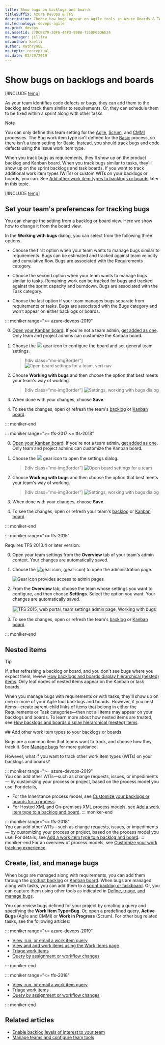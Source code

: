 ```yaml
---
title: Show bugs on backlogs and boards
titleSuffix: Azure DevOps & TFS 
description: Choose how bugs appear on Agile tools in Azure Boards & Team Foundation Server 
ms.technology: devops-agile
ms.prod: devops
ms.assetid: 27DCB879-30F6-44F3-998A-755DF66D6E24
ms.manager: jillfra
ms.author: kaelli
author: KathrynEE
ms.topic: conceptual
ms.date: 02/20/2019
---
```


# Show bugs on backlogs and boards  

[!INCLUDE [temp](../../boards/_shared/version-vsts-tfs-all-versions.md)]

As your team identifies code defects or bugs, they can add them to the backlog and track them similar to requirements. Or, they can schedule them to be fixed within a sprint along with other tasks. 

> [!NOTE]   
You can only define this team setting for the [Agile](/azure/devops/boards/work-items/guidance/agile-process), [Scrum](/azure/devops/boards/work-items/guidance/scrum-process), and [CMMI](/azure/devops/boards/work-items/guidance/cmmi-process) processes. The Bug work item type isn't defined for the [Basic](../../boards/get-started/track-issues-tasks.md) process, so there isn't a team setting for Basic. Instead, you should track bugs and code defects using the Issue work item type. 

When you track bugs as requirements, they'll show up on the product backlog and Kanban board. When you track bugs similar to tasks, they'll show up on the sprint backlogs and task boards. If you want to track additional work item types (WITs) or custom WITs on your backlogs or boards, you can. See [Add other work item types to backlogs or boards](#add-other-wits) later in this topic.

[!INCLUDE [temp](_shared/prerequisites-team-settings.md)]

## Set your team's preferences for tracking bugs  

You can change the setting from a backlog or board view. Here we show how to change it from the board view.

In the **Working with bugs** dialog, you can select from the following three options.

* Choose the first option when your team wants to manage bugs similar to requirements. Bugs can be estimated and tracked against team velocity and cumulative flow. Bugs are associated with the Requirements category.  

* Choose the second option when your team wants to manage bugs similar to tasks. Remaining work can be tracked for bugs and tracked against the sprint capacity and burndown. Bugs are associated with the Task category. 

* Choose the last option if your team manages bugs separate from requirements or tasks. Bugs are associated with the Bugs category and won't appear on either backlogs or boards.  


::: moniker range=">= azure-devops-2019"  

0.  [Open your Kanban board](../../boards/boards/kanban-quickstart.md). If you're not a team admin, [get added as one](add-team-administrator.md). Only team and project admins can customize the Kanban board.

0. Choose the ![ ](../../_img/icons/blue-gear.png) gear icon to configure the board and set general team settings.  

	> [!div class="mx-imgBorder"]
	> ![Open board settings for a team, vert nav](_img/configure-team/open-board-settings.png)  

0. Choose **Working with bugs** and then choose the option that best meets your team's way of working.

	> [!div class="mx-imgBorder"]
	> ![Settings, working with bugs dialog](_img/show-bugs-dialog.png)  

0. When done with your changes, choose **Save**.  

0. To see the changes, open or refresh the team's [backlog](../../boards/backlogs/create-your-backlog.md) or [Kanban board](../../boards/boards/kanban-basics.md). 

::: moniker-end

::: moniker range=">= tfs-2017 <= tfs-2018"

0.  [Open your Kanban board](../../boards/boards/kanban-quickstart.md). If you're not a team admin, [get added as one](add-team-administrator.md). Only team and project admins can customize the Kanban board.

0. Choose the ![ ](../../_img/icons/gear-icon.png) gear icon to open the  settings dialog.  

	> [!div class="mx-imgBorder"]
	> ![Open board settings for a team](_img/configure-team/open-settings-tfs.png)  

0. Choose **Working with bugs** and then choose the option that best meets your team's way of working.

	> [!div class="mx-imgBorder"]
	> ![Settings, working with bugs dialog](_img/show-bugs-dialog.png)  

0. When done with your changes, choose **Save**.  

0. To see the changes, open or refresh your team's [backlog](../../boards/backlogs/create-your-backlog.md) or [Kanban board](../../boards/boards/kanban-basics.md).

::: moniker-end

::: moniker range="<= tfs-2015"

Requires TFS 2013.4 or later version. 

0. Open your team settings from the **Overview** tab of your team's admin context. Your changes are automatically saved. 

0. Choose the ![gear icon](../../_img/icons/gear-icon.png), (gear icon) to open the administration page.  

	![Gear icon provides access to admin pages](../../boards/_img/icons/ALM_OpenAdminContext.png)

0. From the **Overview** tab, choose the team whose settings you want to configure, and then choose **Settings**. Select the option you want. Your changes are automatically saved.   

	<img src="_img/team-settings.png" alt="TFS 2015, web portal, team settings admin page, Working with bugs" style="border: 2px solid #C3C3C3;" />  

0. To see the changes, open or refresh the team's [backlog](../../boards/backlogs/create-your-backlog.md) or [Kanban board](../../boards/boards/kanban-basics.md).

::: moniker-end

## Nested items  

> [!TIP]  
> If, after refreshing a backlog or board, and you don't see bugs where you expect them, review [How backlogs and boards display hierarchical (nested) items](../../boards/backlogs/resolve-backlog-reorder-issues.md). Only leaf nodes of nested items appear on the Kanban or task boards.   

When you manage bugs with requirements or with tasks, they'll show up on one or more of your Agile tool backlogs and boards. However, if you nest items&mdash;create parent-child links of items that belong in either the Requirements or Task categories&mdash;then not all items may appear on your backlogs and boards. To learn more about how nested items are treated, see [How backlogs and boards display hierarchical (nested) items](../../boards/backlogs/resolve-backlog-reorder-issues.md). 


<a id="add-other-wits" /> 
## Add other work item types to your backlogs or boards

Bugs are a common item that teams want to track, and choose how they track it. See [Manage bugs](../../boards/backlogs/manage-bugs.md) for more guidance. 

However, what if you want to track other work item types (WITs) on your backlogs and boards?  

::: moniker range=">= azure-devops-2019"  
You can add other WITs&#8212;such as change requests, issues, or impediments&#8212; by customizing your process or project, based on the process model you use. For details,  
- For the Inheritance process model, see [Customize your backlogs or boards for a process](work/customize-process-backlogs-boards.md).   
- For Hosted XML and On-premises XML process models, see [Add a work item type to a backlog and board](../../reference/add-wits-to-backlogs-and-boards.md).
::: moniker-end

::: moniker range="<= tfs-2018"    
You can add other WITs&#8212;such as change requests, issues, or impediments&#8212; by customizing your process or project, based on the process model you use. For details, see [Add a work item type to a backlog and board](../../reference/add-wits-to-backlogs-and-boards.md).
::: moniker-end
For an overview of process models, see [Customize your work tracking experience](../../reference/customize-work.md).  

## Create, list, and manage bugs 

When bugs are managed along with requirements, you can add them through the [product backlog](../../boards/backlogs/create-your-backlog.md) or [Kanban board](../../boards/boards/kanban-quickstart.md). When bugs are managed along with tasks, you can add them to a [sprint backlog or taskboard](../../boards/sprints/add-tasks.md). Or, you can capture them using other tools as indicated in [Define, triage, and manage bugs](../../boards/backlogs/manage-bugs.md).

You can review bugs defined for your project by creating a query and specifying the **Work Item Type=Bug**. Or, open a predefined query, **Active Bugs** (Agile and CMMI) or **Work in Progress** (Scrum). For other bug related tasks, see the following articles:  

::: moniker range=">= azure-devops-2019"
- [View, run, or email a work item query](../../boards/queries/view-run-query.md)
- [View and add work items using the Work Items page](../../boards/work-items/view-add-work-items.md)
- [Triage work items](../../boards/queries/triage-work-items.md)
- [Query by assignment or workflow changes](../../boards/queries/query-by-workflow-changes.md)

::: moniker-end

::: moniker range="<= tfs-2018"
- [View, run, or email a work item query](../../boards/queries/view-run-query.md)
- [Triage work items](../../boards/queries/triage-work-items.md)
- [Query by assignment or workflow changes](../../boards/queries/query-by-workflow-changes.md)

::: moniker-end

## Related articles
- [Enable backlog levels of interest to your team](select-backlog-navigation-levels.md) 
- [Manage teams and configure team tools](manage-teams.md)  


